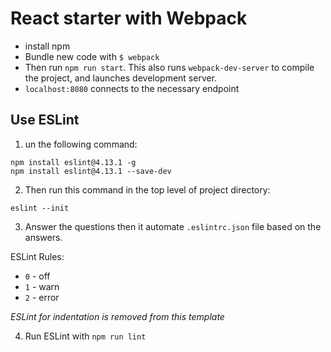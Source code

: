 # React starter with Webpack

- install npm
- Bundle new code with `$ webpack`
- Then run `npm run start`. This also runs `webpack-dev-server` to compile the project, and launches development server.
- `localhost:8080` connects to the necessary endpoint

## Use ESLint
1. un the following command:
```
npm install eslint@4.13.1 -g
npm install eslint@4.13.1 --save-dev
```

2. Then run this command in the top level of project directory:
```
eslint --init
```

3. Answer the questions then it automate `.eslintrc.json` file based on the answers.

ESLint Rules: 
- `0` - off
- `1` - warn
- `2` - error

_ESLint for indentation is removed from this template_

4. Run ESLint with `npm run lint`